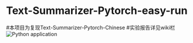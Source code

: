 # Text-Summarizer-Pytorch-easy-run
#本项目为复现Text-Summarizer-Pytorch-Chinese
#实验报告详见wiki栏
![Python application](https://github.com/LowinLi/Text-Summarizer-Pytorch-Chinese/workflows/Python%20application/badge.svg)
